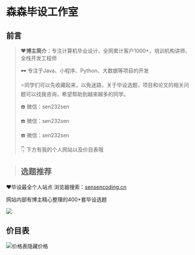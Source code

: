 # 森森毕设工作室
## 前言

> :heart:**博主简介**：专注计算机毕业设计，全网累计客户1000+，培训机构讲师、全栈开发工程师
>
> 🕶️ 专注于Java、小程序、Python、大数据等项目的开发
> 
> :star:同学们可以先收藏起来，以免迷路，关于毕设选题，项目和论文的相关问题可以找我咨询，希望帮助到越来越多的同学。
> 
> ☎️ 微信：sen232sen
> 
> ☎️ 微信：sen232sen
> 
> ☎️ 微信：sen232sen
>
> 👇 下方有我的个人网站以及价目表哦

> ## 选题推荐

<font>:heart:毕设最全个人站点 浏览器搜索：[sensencoding.cn](https://sensencoding.cn)</font>

网站内部有博主精心整理的400+套毕设选题

![](https://i-blog.csdnimg.cn/direct/48ba28b8ff39498ca7b4a62b116ca3d5.jpeg)


## 价目表
![价格表隐藏价格](https://github.com/user-attachments/assets/7e120032-9992-44e4-b47d-825f3107d0b1)





